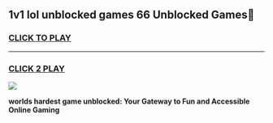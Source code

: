 
## 1v1 lol unblocked games 66 Unblocked Games👋
<h3>
<a href="https://premium.freeplayer.one?title=1v1_lol_unblocked_games_66&ref=16F">CLICK TO PLAY</a></h3>
<hr>

<h3>
<a href="https://premium.freeplayer.one?title=1v1_lol_unblocked_games_66&ref=16F">CLICK 2 PLAY</a>
  
</h3>

<a href="https://premium.freeplayer.one?title=1v1_lol_unblocked_games_66&ref=16F/"><img src="https://clearcache.store/games.png"></a>


**worlds hardest game unblocked: Your Gateway to Fun and Accessible Online Gaming**
